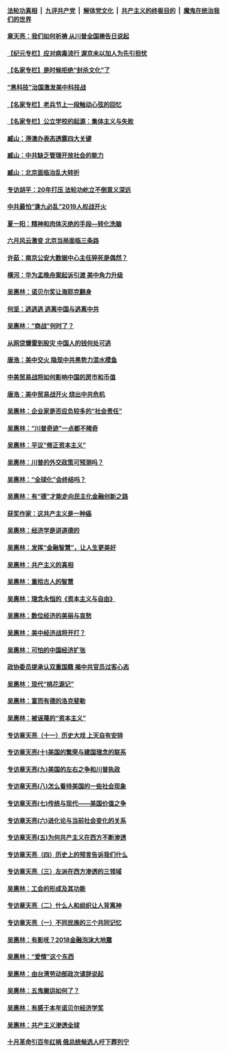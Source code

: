 

####  [法轮功真相](../../../../basic/blob/master/README.md?t=06302003) &nbsp;|&nbsp; [九评共产党](../../../../9ping.md/blob/master/README.md?t=06302003) &nbsp;|&nbsp; [解体党文化](../../../../jtdwh.md/blob/master/README.md?t=06302003)  &nbsp;|&nbsp; [共产主义的终极目的](../../../../gczydzjmd.md/blob/master/README.md?t=06302003) &nbsp;|&nbsp; [魔鬼在统治我们的世界](../../../../mgztzwmdsj.md/blob/master/README.md?t=06302003) 

#### [章天亮：我们如何祈祷 从川普全国祷告日说起](../pages/nsc423/n11944627.md?t=06302003) 

#### [【纪元专栏】应对病毒流行 渥京未以加人为先引担忧](../pages/nsc423/n11875714.md?t=06302003) 

#### [【名家专栏】是时候拒绝“封杀文化”了](../pages/nsc423/n11814093.md?t=06302003) 

#### [“黑科技”治国激发美中科技战](../pages/nsc423/n11638056.md?t=06302003) 

#### [【名家专栏】老兵节上一段触动心弦的回忆](../pages/nsc423/n11646016.md?t=06302003) 

#### [【名家专栏】公立学校的起源：集体主义与失败](../pages/nsc423/n11601833.md?t=06302003) 

#### [臧山：港澳办表态透露四大关键](../pages/nsc423/n11421628.md?t=06302003) 

#### [臧山：中共缺乏管理开放社会的能力](../pages/nsc423/n11407457.md?t=06302003) 

#### [臧山：北京面临治乱大转折](../pages/nsc423/n11406895.md?t=06302003) 

#### [专访胡平：20年打压 法轮功屹立不倒意义深远](../pages/nsc423/n11398800.md?t=06302003) 

#### [中共最怕“逢九必乱”2019人权战开火](../pages/nsc423/n11385248.md?t=06302003) 

#### [夏一阳：精神和肉体灭绝的手段—转化洗脑](../pages/nsc423/n11368250.md?t=06302003) 

#### [六月风云激变 北京当局面临三条路](../pages/nsc423/n11313668.md?t=06302003) 

#### [许茹：南京公安大数据中心主任猝死是偶然？](../pages/nsc423/n11064744.md?t=06302003) 

#### [横河：华为孟晚舟案起诉引渡 美中角力升级](../pages/nsc423/n11027230.md?t=06302003) 

#### [吴惠林：诺贝尔奖让海耶克翻身](../pages/nsc423/n10890049.md?t=06302003) 

#### [何坚：逃逃逃 逃离中国与逃离中共](../pages/nsc423/n10592891.md?t=06302003) 

#### [吴惠林：“商战”何时了？](../pages/nsc423/n10573558.md?t=06302003) 

#### [从网贷爆雷到股灾 中国人的钱何处可逃](../pages/nsc423/n10572800.md?t=06302003) 

#### [唐浩：美中交火 隐现中共黑势力混水摸鱼](../pages/nsc423/n10544040.md?t=06302003) 

#### [中美贸易战将如何影响中国的房市和币值](../pages/nsc423/n10543697.md?t=06302003) 

#### [唐浩：美中贸易战开火 烧出中共危机](../pages/nsc423/n10540126.md?t=06302003) 

#### [吴惠林：企业家是否应负较多的“社会责任”](../pages/nsc423/n10535022.md?t=06302003) 

#### [吴惠林：“川普奇迹”一点都不稀奇](../pages/nsc423/n10512808.md?t=06302003) 

#### [吴惠林：平议“修正资本主义”](../pages/nsc423/n10495724.md?t=06302003) 

#### [吴惠林：川普的外交政策可预测吗？](../pages/nsc423/n10462387.md?t=06302003) 

#### [吴惠林：“全球化”会终结吗？](../pages/nsc423/n10452838.md?t=06302003) 

#### [吴惠林：有“德”才能走向民主化金融创新之路](../pages/nsc423/n10432292.md?t=06302003) 

#### [获奖作家：这共产主义是一种癌](../pages/nsc423/n10431541.md?t=06302003) 

#### [吴惠林：经济学是讲道德的](../pages/nsc423/n10398014.md?t=06302003) 

#### [吴惠林：发挥“金融智慧”，让人生更美好](../pages/nsc423/n10375019.md?t=06302003) 

#### [吴惠林：共产主义的真相](../pages/nsc423/n10351394.md?t=06302003) 

#### [吴惠林：重拾古人的智慧](../pages/nsc423/n10337691.md?t=06302003) 

#### [吴惠林：理念永恒的《资本主义与自由》](../pages/nsc423/n10316274.md?t=06302003) 

#### [吴惠林：数位经济的美丽与哀愁](../pages/nsc423/n10292946.md?t=06302003) 

#### [吴惠林：美中经济战将开打？](../pages/nsc423/n10258825.md?t=06302003) 

#### [吴惠林：可怕的中国经济扩张](../pages/nsc423/n10219147.md?t=06302003) 

#### [政协委员提承认双重国籍 揭中共官员过客心态](../pages/nsc423/n10208809.md?t=06302003) 

#### [吴惠林：现代“桃花源记”](../pages/nsc423/n10185234.md?t=06302003) 

#### [吴惠林：富而有德的洛克斐勒](../pages/nsc423/n10142264.md?t=06302003) 

#### [吴惠林：被诬蔑的“资本主义”](../pages/nsc423/n10124816.md?t=06302003) 

#### [专访章天亮（十一）历史大戏 上天自有安排](../pages/nsc423/n10094905.md?t=06302003) 

#### [专访章天亮(十)美国的繁荣与建国理念的联系](../pages/nsc423/n10094899.md?t=06302003) 

#### [专访章天亮(九)美国的左右之争和川普执政](../pages/nsc423/n10094889.md?t=06302003) 

#### [专访章天亮(八)怎么看待美国的一些社会现象](../pages/nsc423/n10094857.md?t=06302003) 

#### [专访章天亮(七)传统与现代——美国价值之争](../pages/nsc423/n10093140.md?t=06302003) 

#### [专访章天亮(六)进化论与当前社会变化的关系](../pages/nsc423/n10092036.md?t=06302003) 

#### [专访章天亮(五)为何共产主义在西方不断渗透](../pages/nsc423/n10083620.md?t=06302003) 

#### [专访章天亮（四）历史上的预言告诉我们什么](../pages/nsc423/n10083606.md?t=06302003) 

#### [专访章天亮（三）左派在西方渗透的三领域](../pages/nsc423/n10081115.md?t=06302003) 

#### [吴惠林：工会的形成及其功能](../pages/nsc423/n10080633.md?t=06302003) 

#### [专访章天亮（二）什么人和组织让人背离神](../pages/nsc423/n10076637.md?t=06302003) 

#### [专访章天亮（一）不同民族的三个共同记忆](../pages/nsc423/n10074188.md?t=06302003) 

#### [吴惠林：有影呒？2018金融泡沫大地震](../pages/nsc423/n10040534.md?t=06302003) 

#### [吴惠林：“爱情”这个东西](../pages/nsc423/n10019423.md?t=06302003) 

#### [吴惠林：由台湾劳动部政次请辞说起](../pages/nsc423/n9979679.md?t=06302003) 

#### [吴惠林：五鬼搬运如何了？](../pages/nsc423/n9925338.md?t=06302003) 

#### [吴惠林：有感于本年诺贝尔经济学奖](../pages/nsc423/n9871883.md?t=06302003) 

#### [吴惠林：共产主义渗透全球](../pages/nsc423/n9812748.md?t=06302003) 

#### [十月革命引百年红祸 俄总统候选人吁下葬列宁](../pages/nsc423/n9810182.md?t=06302003) 

